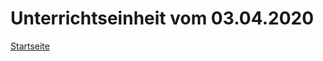 # Unterrichtseinheit vom 03.04.2020


[Startseite](https://michaelmathys.github.io/BAIN/Lerntagebuch)
